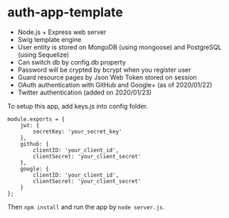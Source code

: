 # auth-app-template

- Node.js + Express web server
- Swig template engine
- User entity is stored on MongoDB (using mongoose) and PostgreSQL (using Sequelize)
- Can switch db by config.db property
- Password will be crypted by bcrypt when you register user
- Guard resource pages by Json Web Token stored on session
- OAuth authentication with GitHub and Google+ (as of 2020/01/22) 
- Twitter authentication (added on 2020/01/23)


To setup this app, add keys.js into config folder.

```
module.exports = {
    jwt: {
        secretKey: 'your_secret_key'
    },
    github: {
        clientID: 'your_client_id',
        clientSecret: 'your_client_secret'
    },
    google: {
        clientID: 'your_client_id',
        clientSecret: 'your_client_secret'
    }
};
```

Then `npm install` and run the app by `node server.js`.